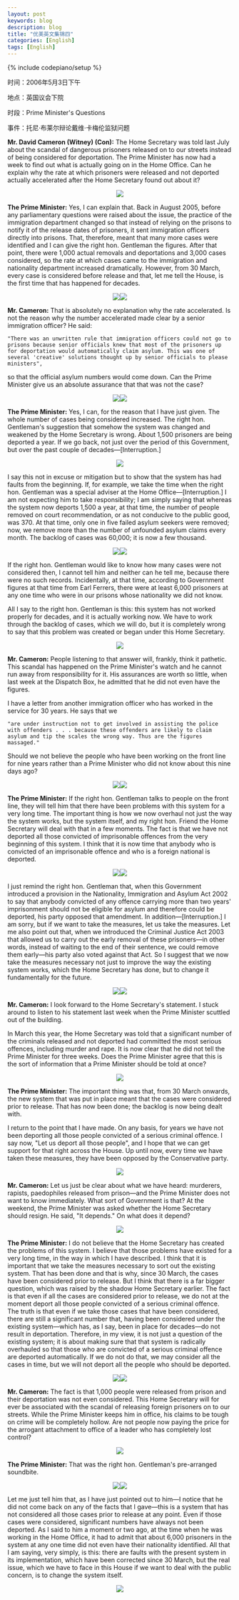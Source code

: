 ```yaml
---
layout: post
keywords: blog
description: blog
title: "优美英文集锦四"
categories: [English]
tags: [English]
---
```

{% include codepiano/setup %}

时间：2006年5月3日下午

地点：英国议会下院

时段：Prime Minister's Questions

事件：托尼·布莱尔辩论戴维·卡梅伦监狱问题

**Mr. David Cameron (Witney) (Con):** The Home Secretary was told last July about the scandal of dangerous prisoners released on to our streets instead of being considered for deportation. The Prime Minister has now had a week to find out what is actually going on in the Home Office. Can he explain why the rate at which prisoners were released and not deported actually accelerated after the Home Secretary found out about it? 

<center><img src="/image/prime-ministers-questions/20110428pmq-01.jpg"></center>

<!--more-->

**The Prime Minister:** Yes, I can explain that. Back in August 2005, before any parliamentary questions were raised about the issue, the practice of the immigration department changed so that instead of relying on the prisons to notify it of the release dates of prisoners, it sent immigration officers directly into prisons. That, therefore, meant that many more cases were identified and I can give the right hon. Gentleman the figures. After that point, there were 1,000 actual removals and deportations and 3,000 cases considered, so the rate at which cases came to the immigration and nationality department increased dramatically. However, from 30 March, every case is considered before release and that, let me tell the House, is the first time that has happened for decades. 

<center><img src="/image/prime-ministers-questions/20110428pmq-02.jpg"><img src="/image/prime-ministers-questions/20110428pmq-03.jpg"></center>

**Mr. Cameron:** That is absolutely no explanation why the rate accelerated. Is not the reason why the number accelerated made clear by a senior immigration officer? He said:

    "There was an unwritten rule that immigration officers could not go to prisons because senior officials knew that most of the prisoners up for deportation would automatically claim asylum. This was one of several 'creative' solutions thought up by senior officials to please ministers",

so that the official asylum numbers would come down. Can the Prime Minister give us an absolute assurance that that was not the case? 

<center><img src="/image/prime-ministers-questions/20110428pmq-04.jpg"><img src="/image/prime-ministers-questions/20110428pmq-05.jpg"></center>

**The Prime Minister:** Yes, I can, for the reason that I have just given. The whole number of cases being considered increased. The right hon. Gentleman's suggestion that somehow the system was changed and weakened by the Home Secretary is wrong. About 1,500 prisoners are being deported a year. If we go back, not just over the period of this Government, but over the past couple of decades—[Interruption.]

<center><img src="/image/prime-ministers-questions/20110428pmq-06.jpg"></center>

I say this not in excuse or mitigation but to show that the system has had faults from the beginning. If, for example, we take the time when the right hon. Gentleman was a special adviser at the Home Office—[Interruption.] I am not expecting him to take responsibility; I am simply saying that whereas the system now deports 1,500 a year, at that time, the number of people removed on court recommendation, or as not conducive to the public good, was 370. At that time, only one in five failed asylum seekers were removed; now, we remove more than the number of unfounded asylum claims every month. The backlog of cases was 60,000; it is now a few thousand. 

<center><img src="/image/prime-ministers-questions/20110428pmq-07.jpg"><img src="/image/prime-ministers-questions/20110428pmq-08.jpg"></center>

If the right hon. Gentleman would like to know how many cases were not considered then, I cannot tell him and neither can he tell me, because there were no such records. Incidentally, at that time, according to Government figures at that time from Earl Ferrers, there were at least 6,000 prisoners at any one time who were in our prisons whose nationality we did not know.

All I say to the right hon. Gentleman is this: this system has not worked properly for decades, and it is actually working now. We have to work through the backlog of cases, which we will do, but it is completely wrong to say that this problem was created or began under this Home Secretary. 

<center><img src="/image/prime-ministers-questions/20110428pmq-09.jpg"></center>

**Mr. Cameron:** People listening to that answer will, frankly, think it pathetic. This scandal has happened on the Prime Minister's watch and he cannot run away from responsibility for it. His assurances are worth so little, when last week at the Dispatch Box, he admitted that he did not even have the figures.

I have a letter from another immigration officer who has worked in the service for 30 years. He says that we

    "are under instruction not to get involved in assisting the police with offenders . . . because these offenders are likely to claim asylum and tip the scales the wrong way. Thus are the figures massaged."

Should we not believe the people who have been working on the front line for nine years rather than a Prime Minister who did not know about this nine days ago? 

<center><img src="/image/prime-ministers-questions/20110428pmq-10.jpg"><img src="/image/prime-ministers-questions/20110428pmq-11.jpg"></center>

**The Prime Minister:** If the right hon. Gentleman talks to people on the front line, they will tell him that there have been problems with this system for a very long time. The important thing is how we now overhaul not just the way the system works, but the system itself, and my right hon. Friend the Home Secretary will deal with that in a few moments. The fact is that we have not deported all those convicted of imprisonable offences from the very beginning of this system. I think that it is now time that anybody who is convicted of an imprisonable offence and who is a foreign national is deported. 

<center><img src="/image/prime-ministers-questions/20110428pmq-12.jpg"><img src="/image/prime-ministers-questions/20110428pmq-13.jpg"></center>

I just remind the right hon. Gentleman that, when this Government introduced a provision in the Nationality, Immigration and Asylum Act 2002 to say that anybody convicted of any offence carrying more than two years' imprisonment should not be eligible for asylum and therefore could be deported, his party opposed that amendment. In addition—[Interruption.] I am sorry, but if we want to take the measures, let us take the measures. Let me also point out that, when we introduced the Criminal Justice Act 2003 that allowed us to carry out the early removal of these prisoners—in other words, instead of waiting to the end of their sentence, we could remove them early—his party also voted against that Act. So I suggest that we now take the
measures necessary not just to improve the way the existing system works, which the Home Secretary has done, but to change it fundamentally for the future. 

<center><img src="/image/prime-ministers-questions/20110428pmq-14.jpg"><img src="/image/prime-ministers-questions/20110428pmq-15.jpg"></center>

**Mr. Cameron:** I look forward to the Home Secretary's statement. I stuck around to listen to his statement last week when the Prime Minister scuttled out of the building.

In March this year, the Home Secretary was told that a significant number of the criminals released and not deported had committed the most serious offences, including murder and rape. It is now clear that he did not tell the Prime Minister for three weeks. Does the Prime Minister agree that this is the sort of information that a Prime Minister should be told at once? 

<center><img src="/image/prime-ministers-questions/20110428pmq-16.jpg"></center>

**The Prime Minister:** The important thing was that, from 30 March onwards, the new system that was put in place meant that the cases were considered prior to release. That has now been done; the backlog is now being dealt with.

I return to the point that I have made. On any basis, for years we have not been deporting all those people convicted of a serious criminal offence. I say now, "Let us deport all those people", and I hope that we can get support for that right across the House. Up until now, every time we have taken these measures, they have been opposed by the Conservative party. 

<center><img src="/image/prime-ministers-questions/20110428pmq-17.jpg"></center>

**Mr. Cameron:** Let us just be clear about what we have heard: murderers, rapists, paedophiles released from prison—and the Prime Minister does not want to know immediately. What sort of Government is that? At the weekend, the Prime Minister was asked whether the Home Secretary should resign. He said, "It depends." On what does it depend? 

<center><img src="/image/prime-ministers-questions/20110428pmq-18.jpg"></center>

**The Prime Minister:** I do not believe that the Home Secretary has created the problems of this system. I believe that those problems have existed for a very long time, in the way in which I have described. I think that it is important that we take the measures necessary to sort out the existing system. That has been done and that is why, since 30 March, the cases have been considered prior to release. But I think that there is a far bigger question, which was raised by the shadow Home Secretary earlier. The fact is that even if all the cases are considered prior to release, we do not at the moment deport all those people convicted of a serious criminal offence. The truth is that even if we take those cases that have been considered, there are still a significant number that, having been considered under the existing system—which has, as I say, been in place for decades—do not result in deportation. Therefore, in my view, it is not just a question of the existing system; it is about making sure that that system is radically overhauled so that those who are convicted of a serious criminal offence are deported automatically. If we do not do that, we may consider all the cases in time, but we will not deport all the people who should be deported. 

<center><img src="/image/prime-ministers-questions/20110428pmq-19.jpg"><img src="/image/prime-ministers-questions/20110428pmq-20.jpg"></center>

**Mr. Cameron:** The fact is that 1,000 people were released from prison and their deportation was not even considered. This Home Secretary will for ever be associated with the scandal of releasing foreign prisoners on to our streets. While the Prime Minister keeps him in office, his claims to be tough on crime will be completely hollow. Are not people now paying the price for the arrogant attachment to office of a leader who has completely lost control? 

<center><img src="/image/prime-ministers-questions/20110428pmq-21.jpg"></center>

**The Prime Minister:** That was the right hon. Gentleman's pre-arranged soundbite. 

<center><img src="/image/prime-ministers-questions/20110428pmq-22.jpg"><img src="/image/prime-ministers-questions/20110428pmq-23.jpg"></center>

Let me just tell him that, as I have just pointed out to him—I notice that he did not come back on any of the facts that I gave—this is a system that has not considered all those cases prior to release at any point. Even if those cases were considered, significant numbers have always not been deported. As I said to him a moment or two ago, at the time when he was working in the Home Office, it had to admit that about 6,000 prisoners in the system at any one time did not even have their nationality identified. All that I am saying, very simply, is this: there are faults with the present system in its implementation, which have been corrected since 30 March, but the real issue, which we have to face in this House if we want to deal with the public concern, is to change the system itself.  

<center><img src="/image/prime-ministers-questions/20110428pmq-24.jpg"></center>
